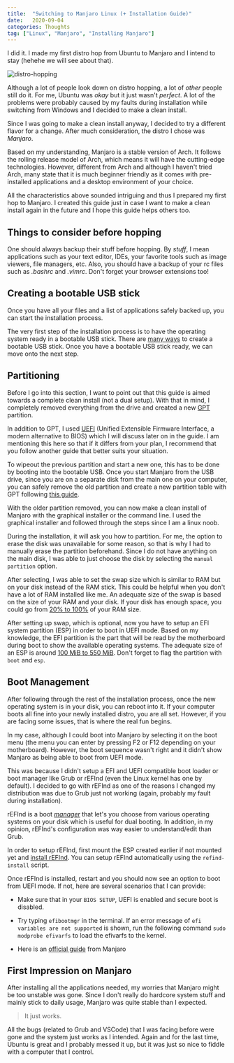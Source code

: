 ```yaml
---
title:  "Switching to Manjaro Linux (+ Installation Guide)"
date:   2020-09-04
categories: Thoughts
tag: ["Linux", "Manjaro", "Installing Manjaro"]
---
```


I did it.
I made my first distro hop from Ubuntu to Manjaro and I intend to stay (hehehe we will see about that).

![distro-hopping](https://imgs.xkcd.com/comics/not_really_into_pokemon.png)

Although a lot of people look down on distro hopping, a lot of *other* people still do it.
For me, Ubuntu was *okay* but it just wasn't *perfect*.
A lot of the problems were probably caused by my faults during installation while switching from Windows and I decided to make a clean install.

Since I was going to make a clean install anyway, I decided to try a different flavor for a change.
After much consideration, the distro I chose was *Manjaro*.

Based on my understanding, Manjaro is a stable version of Arch.
It follows the rolling release model of Arch, which means it will have the cutting-edge technologies.
However, different from Arch and although I haven't tried Arch, many state that it is much beginner friendly as it comes with pre-installed applications and a desktop environment of your choice.

All the characteristics above sounded intriguing and thus I prepared my first hop to Manjaro.
I created this guide just in case I want to make a clean install again in the future and I hope this guide helps others too.

## Things to consider before hopping

One should always backup their stuff before hopping.
By *stuff*, I mean applications such as your text editor, IDEs, your favorite tools such as image viewers, file managers, etc.
Also, you should have a backup of your rc files such as *.bashrc* and *.vimrc*.
Don't forget your browser extensions too!

## Creating a bootable USB stick

Once you have all your files and a list of applications safely backed up, you can start the installation process.

The very first step of the installation process is to have the operating system ready in a bootable USB stick.
There are [many ways](https://wiki.manjaro.org/index.php?title=UEFI_-_Install_Guide#Using_Rufus_on_Windows_to_create_installation_media) to create a bootable USB stick.
Once you have a bootable USB stick ready, we can move onto the next step.

## Partitioning

Before I go into this section, I want to point out that this guide is aimed towards a complete clean install (not a dual setup).
With that in mind, I completely removed everything from the drive and created a new [GPT](https://www.howtogeek.com/193669/whats-the-difference-between-gpt-and-mbr-when-partitioning-a-drive/) partition.

In addition to GPT, I used [UEFI](https://wiki.restarters.net/UEFI_and_GPT) (Unified Extensible Firmware Interface, a modern alternative to BIOS) which I will discuss later on in the guide.
I am mentioning this here so that if it differs from your plan, I recommend that you follow another guide that better suits your situation.

To wipeout the previous partition and start a new one, this has to be done by booting into the bootable USB.
Once you start Manjaro from the USB drive, since you are on a separate disk from the main one on your computer, you can safely remove the old partition and create a new partition table with GPT following [this guide](https://www.digitalocean.com/community/tutorials/how-to-partition-and-format-storage-devices-in-linux#partition-the-new-drive).

With the older partition removed, you can now make a clean install of Manjaro with the graphical installer or the command line.
I used the graphical installer and followed through the steps since I am a linux noob.

During the installation, it will ask you how to partition.
For me, the option to erase the disk was unavailable for some reason, so that is why I had to manually erase the partition beforehand.
Since I do not have anything on the main disk, I was able to just choose the disk by selecting the `manual partition` option.

After selecting, I was able to set the swap size which is similar to RAM but on your disk instead of the RAM stick.
This could be helpful when you don't have a lot of RAM installed like me.
An adequate size of the swap is based on the size of your RAM and your disk.
If your disk has enough space, you could go from [20% to 100%](https://itsfoss.com/swap-size/) of your RAM size.

After setting up swap, which is optional, now you have to setup an EFI system partition (ESP) in order to boot in UEFI mode.
Based on my knowledge, the EFI partition is the part that will be read by the motherboard during boot to show the available operating systems.
The adequate size of an ESP is around [100 MiB to 550 MiB](https://superuser.com/questions/1310927/what-is-the-absolute-minimum-size-a-uefi-partition-can-be).
Don't forget to flag the partition with `boot` and `esp`.

## Boot Management

After following through the rest of the installation process, once the new operating system is in your disk, you can reboot into it.
If your computer boots all fine into your newly installed distro, you are all set.
However, if you are facing some issues, that is where the real fun begins.

In my case, although I could boot into Manjaro by selecting it on the boot menu (the menu you can enter by pressing F2 or F12 depending on your motherboard).
However, the boot sequence wasn't right and it didn't show Manjaro as being able to boot from UEFI mode.

This was because I didn't setup a EFI and UEFI compatible boot loader or boot manager like Grub or rEFInd (even the Linux kernel has one by default).
I decided to go with rEFInd as one of the reasons I changed my distribution was due to Grub just not working (again, probably my fault during installation).

rEFInd is a boot [*manager*](https://superuser.com/questions/1492583/is-bootloader-and-bootmanager-same-thing) that let's you choose from various operating systems on your disk which is useful for dual booting. In addition, in my opinion, rEFInd's configuration was way easier to understand/edit than Grub.

In order to setup rEFInd, first mount the ESP created earlier if not mounted yet and [install rEFInd](https://www.rodsbooks.com/refind/installing.html).
You can setup rEFInd automatically using the `refind-install` script.

Once rEFInd is installed, restart and you should now see an option to boot from UEFI mode.
If not, here are several scenarios that I can provide:

- Make sure that in your `BIOS SETUP`, UEFI is enabled and secure boot is disabled.

- Try typing `efibootmgr` in the terminal. If an error message of `efi variables are not supported` is shown, run the following command `sudo modprobe efivarfs` to load the efivarfs to the kernel.

- Here is an [official guide](https://wiki.manjaro.org/index.php?title=UEFI_-_Install_Guide) from Manjaro

## First Impression on Manjaro

After installing all the applications needed, my worries that Manjaro might be too unstable was gone.
Since I don't really do hardcore system stuff and mainly stick to daily usage, Manjaro was quite stable than I expected.

> It just works.

All the bugs (related to Grub and VSCode) that I was facing before were gone and the system just works as I intended.
Again and for the last time, Ubuntu is great and I probably messed it up, but it was just so nice to fiddle with a computer that I control.